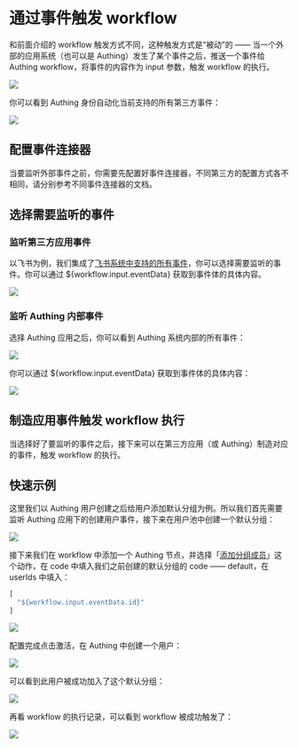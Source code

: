 # 通过事件触发 workflow

和前面介绍的 workflow 触发方式不同，这种触发方式是“被动”的 —— 当一个外部的应用系统（也可以是 Authing）发生了某个事件之后，推送一个事件给 Authing workflow，将事件的内容作为 input 参数，触发 workflow 的执行。

![](../static/boxcnHIXdIEjHi12Y0HkSWspSPe.png)

你可以看到 Authing 身份自动化当前支持的所有第三方事件：

![](../static/boxcnyX4ibW7u0J3VoiXVrinZWe.png)

## 配置事件连接器

当要监听外部事件之前，你需要先配置好事件连接器，不同第三方的配置方式各不相同，请分别参考不同事件连接器的文档。

## 选择需要监听的事件

### 监听第三方应用事件

以飞书为例，我们集成了[飞书系统中支持的所有事件](https://open.feishu.cn/document/ukTMukTMukTM/uYDNxYjL2QTM24iN0EjN/event-list)，你可以选择需要监听的事件。你可以通过 ${workflow.input.eventData} 获取到事件体的具体内容。

![](../static/boxcnfnOfqNl5Lw0JVXkR6nKNvh.png)

### 监听 Authing 内部事件

选择 Authing 应用之后，你可以看到 Authing 系统内部的所有事件：

![](../static/boxcn76Xza7gQuen9xxLE1TxIJG.png)

你可以通过 ${workflow.input.eventData} 获取到事件体的具体内容：

![](../static/boxcnQ3BVWYrn4S7xtvAb4Z6q0f.png)

## 制造应用事件触发 workflow 执行

当选择好了要监听的事件之后，接下来可以在第三方应用（或 Authing）制造对应的事件，触发 workflow 的执行。

## 快速示例

这里我们以 Authing 用户创建之后给用户添加默认分组为例。所以我们首先需要监听 Authing 应用下的创建用户事件，接下来在用户池中创建一个默认分组：

![](../static/boxcnja62KTvefumtgpyagOTz9f.png)

接下来我们在 workflow 中添加一个 Authing 节点，并选择「[添加分组成员](https://api-explorer.authing.cn/?tag=tag/%E7%AE%A1%E7%90%86%E7%94%A8%E6%88%B7%E5%88%86%E7%BB%84/API%20%E5%88%97%E8%A1%A8/operation/GroupsManagementController_addGroupMembers)」这个动作，在 code 中填入我们之前创建的默认分组的 code —— default，在 userIds 中填入：

```typescript
[
  "${workflow.input.eventData.id}"
]
```

![](../static/boxcn8yJk8CFH5tIHkqTPczyW3e.png)

配置完成点击激活，在 Authing 中创建一个用户：

![](../static/boxcnjDVYhxK7XVhTMG6ZPGnxTh.png)

可以看到此用户被成功加入了这个默认分组：

![](../static/boxcn0AlFPrGXZcEh3M3Jywhxzh.png)

再看 workflow 的执行记录，可以看到 workflow 被成功触发了：

![](../static/boxcnfynkd6Sg4xUW3vlEXf8m4g.png)
